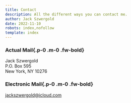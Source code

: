 ```yaml
---
title: Contact
description: All the different ways you can contact me.
author: Jack Szwergold
date: 2022-11-10
robots: index,nofollow
template: index
---
```


### Actual Mail{.p-0 .m-0 .fw-bold}
Jack Szwergold  
P.O. Box 595  
New York, NY 10276

### Electronic Mail{.p-0 .m-0 .fw-bold}
[jackszwergold@icloud.com](mailto:jackszwergold@icloud.com?Subject=Preworn%20Website%20Query)
